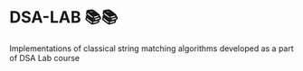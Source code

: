 # DSA-LAB 📚📚
Implementations of classical string matching algorithms developed as a part of DSA Lab course
